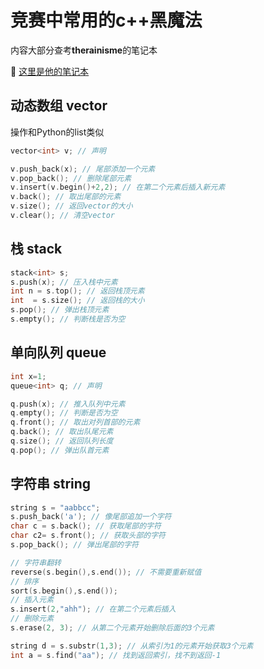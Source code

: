 # 竞赛中常用的c++黑魔法


内容大部分查考**therainisme**的笔记本 

🔗 [这里是他的笔记本](https://notebook.therainisme.com/algorithm/%5B99%5D%E7%AB%9E%E8%B5%9B%E4%B8%AD%E5%B8%B8%E7%94%A8%E7%9A%84C++%E9%BB%91%E9%AD%94%E6%B3%95.html#%E5%8A%A8%E6%80%81%E6%95%B0%E7%BB%84-vector)

## 动态数组 vector

操作和Python的list类似

```c++
vector<int> v; // 声明

v.push_back(x); // 尾部添加一个元素
v.pop_back(); // 删除尾部元素
v.insert(v.begin()+2,2); // 在第二个元素后插入新元素
v.back(); // 取出尾部的元素
v.size(); // 返回vector的大小
v.clear(); // 清空vector
```

## 栈 stack

```c++
stack<int> s;
s.push(x); // 压入栈中元素
int n = s.top(); // 返回栈顶元素
int  = s.size(); // 返回栈的大小
s.pop(); // 弹出栈顶元素
s.empty(); // 判断栈是否为空
```

## 单向队列 queue

```c++
int x=1;
queue<int> q; // 声明

q.push(x); // 推入队列中元素
q.empty(); // 判断是否为空
q.front(); // 取出对列首部的元素
q.back(); // 取出队尾元素
q.size(); // 返回队列长度
q.pop(); // 弹出队首元素
```

## 字符串 string

```c++
string s = "aabbcc";
s.push_back('a'); // 像尾部追加一个字符
char c = s.back(); // 获取尾部的字符
char c2= s.front(); // 获取头部的字符
s.pop_back(); // 弹出尾部的字符

// 字符串翻转
reverse(s.begin(),s.end()); // 不需要重新赋值
// 排序
sort(s.begin(),s.end());
// 插入元素
s.insert(2,"ahh"); // 在第二个元素后插入
// 删除元素
s.erase(2, 3); // 从第二个元素开始删除后面的3个元素

string d = s.substr(1,3); // 从索引为1的元素开始获取3个元素
int a = s.find("aa"); // 找到返回索引，找不到返回-1
```





































